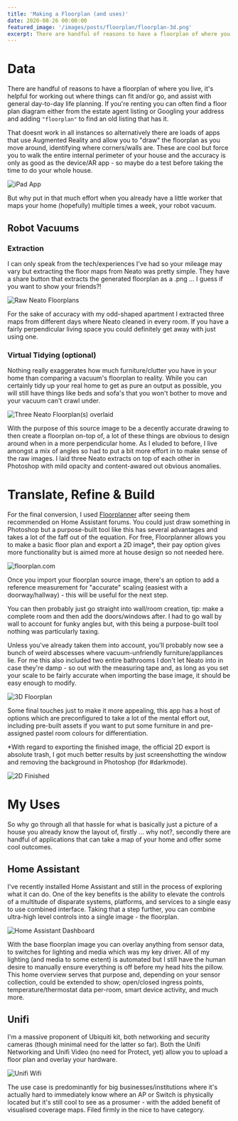 ```yaml
---
title: 'Making a Floorplan (and uses)'
date: 2020-08-26 00:00:00
featured_image: '/images/posts/floorplan/floorplan-3d.png'
excerpt: There are handful of reasons to have a floorplan of where you live, it's helpful for working out where things can fit and/or go, and assist with general day-to-day.
---
```


# Data
There are handful of reasons to have a floorplan of where you live, it's helpful for working out where things can fit and/or go, and assist with general day-to-day life planning. If you're renting you can often find a floor plan diagram either from the estate agent listing or Googling your address and adding `"floorplan"` to find an old listing that has it.

That doesnt work in all instances so alternatively there are loads of apps that use Augmented Reality and allow you to "draw" the floorplan as you move around, identifying where corners/walls are. These are cool but force you to walk the entire internal perimeter of your house and the accuracy is only as good as the device/AR app - so maybe do a test before taking the time to do your whole house.

![iPad App](/images/posts/floorplan/floorplan-iphone-app.jpg "This is a Title")

But why put in that much effort when you already have a little worker that maps your home (hopefully) multiple times a week, your robot vacuum.
## Robot Vacuums
### Extraction
I can only speak from the tech/experiences I've had so your mileage may vary but extracting the floor maps from Neato was pretty simple. They have a share button that extracts the generated floorplan as a .png ... I guess if you want to show your friends?!

![Raw Neato Floorplans](/images/posts/floorplan/floorplan-neato-three.png)

For the sake of accuracy with my odd-shaped apartment I extracted three maps from different days where Neato cleaned in every room. If you have a fairly perpendicular living space you could definitely get away with just using one.

### Virtual Tidying (optional)
Nothing really exaggerates how much furniture/clutter you have in your home than comparing a vacuum's floorplan to reality. While you can certainly tidy up your real home to get as pure an output as possible, you will still have things like beds and sofa's that you won't bother to move and your vacuum can't crawl under.

![Three Neato Floorplan(s) overlaid](/images/posts/floorplan/floorplan-neato-combined.png)

With the purpose of this source image to be a decently accurate drawing to then create a floorplan on-top of, a lot of these things are obvious to design around when in a more perpendicular home. As I eluded to before, I live amongst a mix of angles so had to put a bit more effort in to make sense of the raw images. I laid three Neato extracts on top of each other in Photoshop with mild opacity and content-awared out obvious anomalies.

# Translate, Refine & Build
For the final conversion, I used [Floorplanner](https://floorplanner.com/) after seeing them recommended on Home Assistant forums. You could just draw something in Photoshop but a purpose-built tool like this has several advantages and takes a lot of the faff out of the equation. For free, Floorplanner allows you to make a basic floor plan and export a 2D image*, their pay option gives more functionality but is aimed more at house design so not needed here.

![floorplan.com](/images/posts/floorplan/floorplan-floorplanner-com.png)

Once you import your floorplan source image, there's an option to add a reference measurement for "accurate" scaling (easiest with a doorway/hallway) - this will be useful for the next step.

You can then probably just go straight into wall/room creation, tip: make a complete room and then add the doors/windows after. I had to go wall by wall to account for funky angles but, with this being a purpose-built tool nothing was particularly taxing.

Unless you've already taken them into account, you'll probably now see a bunch of weird abscesses where vacuum-unfriendly furniture/appliances lie. For me this also included two entire bathrooms I don't let Neato into in case they're damp - so out with the measuring tape and, as long as you set your scale to be fairly accurate when importing the base image, it should be easy enough to modify.

![3D Floorplan](/images/posts/floorplan/floorplan-3d.png)

Some final touches just to make it more appealing, this app has a host of options which are preconfigured to take a lot of the mental effort out, including pre-built assets if you want to put some furniture in and pre-assigned pastel room colours for differentiation.

*With regard to exporting the finished image, the official 2D export is absolute trash, I got much better results by just screenshotting the window and removing the background in Photoshop (for #darkmode).

![2D Finished](/images/posts/floorplan/floorplan-2d.png)

# My Uses
So why go through all that hassle for what is basically just a picture of a house you already know the layout of, firstly ... why not?, secondly there are handful of applications that can take a map of your home and offer some cool outcomes.

## Home Assistant
I've recently installed Home Assistant and still in the process of exploring what it can do. One of the key benefits is the ability to elevate the controls of a multitude of disparate systems, platforms, and services to a single easy to use combined interface. Taking that a step further, you can combine ultra-high level controls into a single image - the floorplan.

![Home Assistant Dashboard](/images/posts/floorplan/floorplan-homeassistant.png)

With the base floorplan image you can overlay anything from sensor data, to switches for lighting and media which was my key driver. All of my lighting (and media to some extent) is automated but I still have the human desire to manually ensure everything is off before my head hits the pillow. This home overview serves that purpose and, depending on your sensor collection, could be extended to show; open/closed ingress points, temperature/thermostat data per-room, smart device activity, and much more.


## Unifi
I'm a massive proponent of Ubiquiti kit, both networking and security cameras (though minimal need for the latter so far). Both the Unifi Networking and Unifi Video (no need for Protect, yet) allow you to upload a floor plan and overlay your hardware. 

![Unifi Wifi](/images/posts/floorplan/floorplan-unifi.png)

The use case is predominantly for big businesses/institutions where it's actually hard to immediately know where an AP or Switch is physically located but it's still cool to see as a prosumer - with the added benefit of visualised coverage maps. Filed firmly in the nice to have category.
